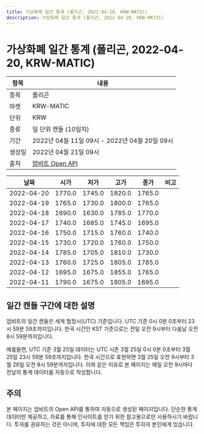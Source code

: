```yaml
---
title: 가상화폐 일간 통계 (폴리곤, 2022-04-20, KRW-MATIC)
description: 가상화폐 일간 통계 (폴리곤, 2022-04-20, KRW-MATIC)
---
```



가상화폐 일간 통계 (폴리곤, 2022-04-20, KRW-MATIC)
===

|항목|내용|
|--|--|
|종목|폴리곤|
|마켓|KRW-MATIC|
|단위|KRW|
|종류|일 단위 캔들 (10일치)|
|기간|2022년 04월 11일 09시 - 2022년 04월 20일 09시|
|생성일|2022년 04월 21일 09시|
|출처|[업비트 Open API](https://docs.upbit.com)|


|날짜|시가|저가|고가|종가|비고|
|--|--|--|--|--|--|
|2022-04-20|1770.0|1745.0|1820.0|1765.0|    |
|2022-04-19|1765.0|1730.0|1800.0|1765.0|    |
|2022-04-18|1690.0|1630.0|1785.0|1770.0|    |
|2022-04-17|1740.0|1685.0|1745.0|1695.0|    |
|2022-04-16|1750.0|1715.0|1760.0|1740.0|    |
|2022-04-15|1730.0|1720.0|1760.0|1750.0|    |
|2022-04-14|1785.0|1705.0|1810.0|1730.0|    |
|2022-04-13|1760.0|1725.0|1805.0|1785.0|    |
|2022-04-12|1695.0|1675.0|1855.0|1765.0|    |
|2022-04-11|1790.0|1675.0|1805.0|1695.0|    |


일간 캔들 구간에 대한 설명
---


업비트의 일간 캔들은 세계 협정시(UTC) 기준입니다. 
UTC 기준 0시 0분 0초부터 23시 59분 59초까지입니다. 
한국 시간인 KST 기준으로는 전일 오전 9시부터 다음날 오전 8시 59분까지입니다. 


예를들면, UTC 기준 3월 25일 데이터는 UTC 시준 3월 25일 0시 0분 0초부터 3월 25일 23시 59분 59초까지입니다. 
한국 시간으로 표현하면 3월 25일 오전 9시부터 3월 26일 오전 8시 59분까지입니다. 
이와 같은 이유로 본 페이지는 매일 오전 9시마다 전날의 통계 데이터를 자동으로 작성합니다. 


주의
---


본 페이지는 업비트의 Open API를 통하여 자동으로 생성된 페이지입니다. 
단순한 통계 데이터만 제공하고, 자료를 통해 인사이트를 얻기 위한 참고용으로만 사용하시기 바랍니다. 
투자를 권유하는 것은 아니며, 투자에 대한 모든 책임은 투자자 본인에게 있습니다. 
